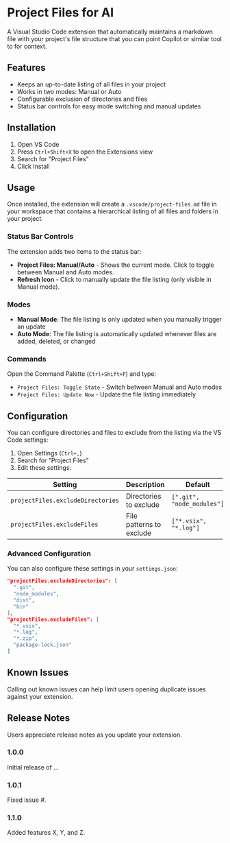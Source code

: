 # Project Files for AI

A Visual Studio Code extension that automatically maintains a markdown file with your project's file structure that you can point Copilot or similar tool to for context.

## Features

- Keeps an up-to-date listing of all files in your project
- Works in two modes: Manual or Auto
- Configurable exclusion of directories and files
- Status bar controls for easy mode switching and manual updates

## Installation

1. Open VS Code
2. Press `Ctrl+Shift+X` to open the Extensions view
3. Search for "Project Files"
4. Click Install

## Usage

Once installed, the extension will create a `.vscode/project-files.md` file in your workspace that contains a hierarchical listing of all files and folders in your project.

### Status Bar Controls

The extension adds two items to the status bar:

- **Project Files: Manual/Auto** - Shows the current mode. Click to toggle between Manual and Auto modes.
- **Refresh Icon** - Click to manually update the file listing (only visible in Manual mode).

### Modes

- **Manual Mode**: The file listing is only updated when you manually trigger an update
- **Auto Mode**: The file listing is automatically updated whenever files are added, deleted, or changed

### Commands

Open the Command Palette (`Ctrl+Shift+P`) and type:

- `Project Files: Toggle State` - Switch between Manual and Auto modes
- `Project Files: Update Now` - Update the file listing immediately

## Configuration

You can configure directories and files to exclude from the listing via the VS Code settings:

1. Open Settings (`Ctrl+,`)
2. Search for "Project Files"
3. Edit these settings:

| Setting | Description | Default |
|---------|-------------|---------|
| `projectFiles.excludeDirectories` | Directories to exclude | `[".git", "node_modules"]` |
| `projectFiles.excludeFiles` | File patterns to exclude | `["*.vsix", "*.log"]` |

### Advanced Configuration

You can also configure these settings in your `settings.json`:

```json
"projectFiles.excludeDirectories": [
  ".git",
  "node_modules",
  "dist",
  "bin"
],
"projectFiles.excludeFiles": [
  "*.vsix",
  "*.log",
  "*.zip",
  "package-lock.json"
]
```

## Known Issues

Calling out known issues can help limit users opening duplicate issues against your extension.

## Release Notes

Users appreciate release notes as you update your extension.

### 1.0.0

Initial release of ...

### 1.0.1

Fixed issue #.

### 1.1.0

Added features X, Y, and Z.

